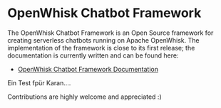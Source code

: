 # OpenWhisk Chatbot Framework

The OpenWhisk Chatbot Framework is an Open Source framework for creating serverless chatbots running on Apache OpenWhisk. The implementation of the framework is close to its first release; the documentation is currently written and can be found here:

  * [OpenWhisk Chatbot Framework Documentation](https://cokeschlumpf.gitbooks.io/openwhisk-chatbot-framework/content/getting-started/)

Ein Test fpür Karan....

Contributions are highly welcome and appreciated :)
